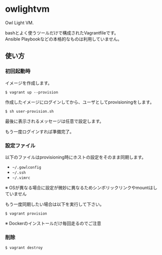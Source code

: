 owlightvm
=========

Owl Light VM.

bashとよく使うツールだけで構成されたVagrantfileです。  
Ansible Playbookなどの本格的なものは利用していません。


使い方
------

### 初回起動時

イメージを作成します。

```
$ vagrant up --provision
```

作成したイメージにログインしてから、ユーザとしてprovisioningをします。

```
$ sh user-provision.sh
```

最後に表示されるメッセージは任意で設定します。

もう一度ログインすれば準備完了。


### 設定ファイル

以下のファイルはprovisioning時にホストの設定をそのまま同期します。

* `~/.gowlconfig`
* `~/.ssh`
* `~/.vimrc`

※ OSが異なる場合に設定が微妙に異なるためシンボリックリンクやmountはしていません

もう一度同期したい場合は以下を実行して下さい。

```
$ vagrant provision
```

※ Dockerのインストールだけ毎回走るのでご注意


### 削除

```
$ vagrant destroy
```
